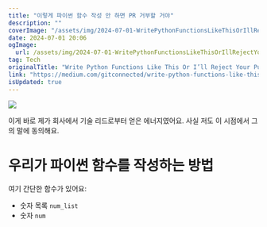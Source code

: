 ```yaml
---
title: "이렇게 파이썬 함수 작성 안 하면 PR 거부할 거야"
description: ""
coverImage: "/assets/img/2024-07-01-WritePythonFunctionsLikeThisOrIllRejectYourPullRequest_0.png"
date: 2024-07-01 20:06
ogImage: 
  url: /assets/img/2024-07-01-WritePythonFunctionsLikeThisOrIllRejectYourPullRequest_0.png
tag: Tech
originalTitle: "Write Python Functions Like This Or I’ll Reject Your Pull Request"
link: "https://medium.com/gitconnected/write-python-functions-like-this-or-ill-reject-your-pull-request-d8aa501ab1c4"
isUpdated: true
---
```





<img src="/assets/img/2024-07-01-WritePythonFunctionsLikeThisOrIllRejectYourPullRequest_0.png" />

이게 바로 제가 회사에서 기술 리드로부터 얻은 에너지였어요. 사실 저도 이 시점에서 그의 말에 동의해요.

# 우리가 파이썬 함수를 작성하는 방법

여기 간단한 함수가 있어요:

<div class="content-ad"></div>

- 숫자 목록 `num_list`
- 숫자 `num`